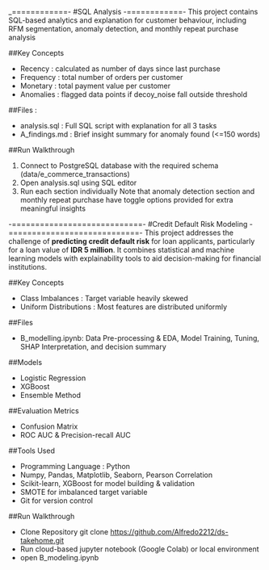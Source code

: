 _============-
#SQL Analysis
-============-
This project contains SQL-based analytics and explanation for 
customer behaviour, including RFM segmentation, anomaly detection,
and monthly repeat purchase analysis

##Key Concepts
- Recency : calculated as number of days since last purchase
- Frequency : total number of orders per customer
- Monetary : total payment value per customer
- Anomalies : flagged data points if decoy_noise fall outside threshold

##Files :
- analysis.sql : Full SQL script with explanation for all 3 tasks
- A_findings.md : Brief insight summary for anomaly found (<=150 words)

##Run Walkthrough 
1. Connect to PostgreSQL database with the required schema 
(data/e_commerce_transactions)
2. Open analysis.sql using SQL editor
3. Run each section individually
Note that anomaly detection section and monthly repeat purchase
have toggle options provided for extra meaningful insights

-============================-
#Credit Default Risk Modeling
-============================-
This project addresses the challenge of **predicting credit default risk** 
for loan applicants, particularly for a loan value of **IDR 5 million**. 
It combines statistical and machine learning models with 
explainability tools to aid decision-making for financial institutions.

##Key Concepts
- Class Imbalances : Target variable heavily skewed
- Uniform Distributions : Most features are distributed uniformly

##Files
- B_modelling.ipynb: Data Pre-processing & EDA, Model Training, Tuning,
  SHAP Interpretation, and decision summary

##Models
- Logistic Regression
- XGBoost
- Ensemble Method

##Evaluation Metrics
- Confusion Matrix
- ROC AUC & Precision-recall AUC

##Tools Used
- Programming Language : Python
- Numpy, Pandas, Matplotlib, Seaborn, Pearson Correlation
- Scikit-learn, XGBoost for model building & validation
- SMOTE for imbalanced target variable
- Git for version control

##Run Walkthrough
- Clone Repository git clone https://github.com/Alfredo2212/ds-takehome.git
- Run cloud-based jupyter notebook (Google Colab) or local environment
- open B_modeling.ipynb